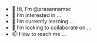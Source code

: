 - 👋 Hi, I’m @prasannamsc
- 👀 I’m interested in ...
- 🌱 I’m currently learning ...
- 💞️ I’m looking to collaborate on ...
- 📫 How to reach me ...

<!---
prasannamsc/prasannamsc is a ✨ special ✨ repository because its `README.md` (this file) appears on your GitHub profile.
You can click the Preview link to take a look at your changes.
--->
